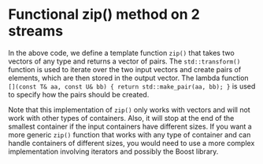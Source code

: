 # Functional zip() method on 2 streams
In the above code, we define a template function `zip()` that takes two vectors of any type and returns a vector of pairs. The `std::transform()` function is used to iterate over the two input vectors and create pairs of elements, which are then stored in the output vector. The lambda function `[](const T& aa, const U& bb) { return std::make_pair(aa, bb); }` is used to specify how the pairs should be created.

Note that this implementation of `zip()` only works with vectors and will not work with other types of containers. Also, it will stop at the end of the smallest container if the input containers have different sizes. If you want a more generic `zip()` function that works with any type of container and can handle containers of different sizes, you would need to use a more complex implementation involving iterators and possibly the Boost library.